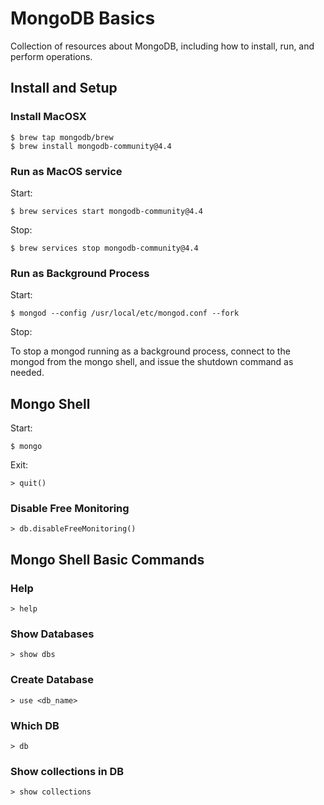 # MongoDB Basics

Collection of resources about MongoDB, including how to install, run, and perform operations.

## Install and Setup

### Install MacOSX

    $ brew tap mongodb/brew
    $ brew install mongodb-community@4.4

### Run as MacOS service

Start:

    $ brew services start mongodb-community@4.4

Stop:

    $ brew services stop mongodb-community@4.4

### Run as Background Process

Start:

    $ mongod --config /usr/local/etc/mongod.conf --fork

Stop:

To stop a mongod running as a background process, connect to the mongod from the mongo shell, and issue the shutdown command as needed.

## Mongo Shell

Start:

    $ mongo

Exit:

    > quit()

### Disable Free Monitoring

    > db.disableFreeMonitoring()

## Mongo Shell Basic Commands

### Help

    > help

### Show Databases

    > show dbs

### Create Database

    > use <db_name>

### Which DB

    > db

### Show collections in DB

    > show collections
